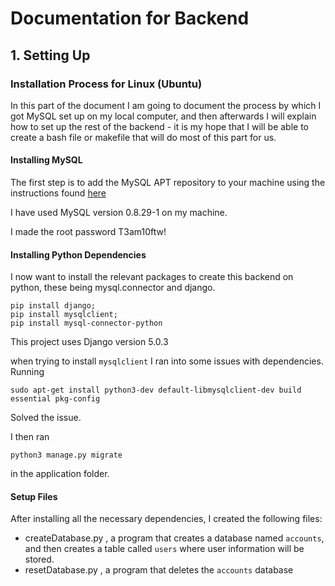 # Documentation for Backend

## 1. Setting Up

### Installation Process for Linux (Ubuntu)

In this part of the document I am going to document the process by which I got MySQL set up on my local computer, and then afterwards I will explain how to set up the rest of the backend - it is my hope that I will be able to create a bash file or makefile that will do most of this part for us.

#### Installing MySQL

The first step is to add the MySQL APT repository to your machine using the instructions found [here](https://dev.mysql.com/doc/mysql-apt-repo-quick-guide/en/#apt-repo-setup)

I have used MySQL version 0.8.29-1 on my machine.

I made the root password T3am10ftw!

#### Installing Python Dependencies
I now want to install the relevant packages to create this backend on python, these being mysql.connector and django.

```
pip install django;
pip install mysqlclient;
pip install mysql-connector-python
```

This project uses Django version 5.0.3

when trying to install `mysqlclient` I ran into some issues with dependencies. Running
```
sudo apt-get install python3-dev default-libmysqlclient-dev build essential pkg-config
```
Solved the issue.

I then ran
```
python3 manage.py migrate
```
in the application folder.

#### Setup Files

After installing all the necessary dependencies, I created the following files:

* createDatabase.py , a program that creates a database named `accounts`, and then creates a table called `users` where user information will be stored.
* resetDatabase.py , a program that deletes the `accounts` database

